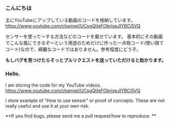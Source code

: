 ### こんにちは

主にYouTubeにアップしている動画のコードを格納しています。
https://www.youtube.com/channel/UCsgQtIeFObrixeJIYBCi5VQ

センサーを使って〜する方法などのコードを載せています。
基本的にその動画でこんな風にできるぞ〜という用途のためだけに作った一点物コード(使い捨てコード)なので、綺麗なコードではありません。参考程度にどうぞ。

**もしバグを見つけたらそっとプルリクエストを送っていただけると助かります。**


### Hello.

I am storing the code for my YouTube videos.
https://www.youtube.com/channel/UCsgQtIeFObrixeJIYBCi5VQ

I store example of "How to use sensor" or proof of concepts.
These are not really useful and use it at your own risk.

**If you find bugs, please send me a pull request/how to reproduce. **
